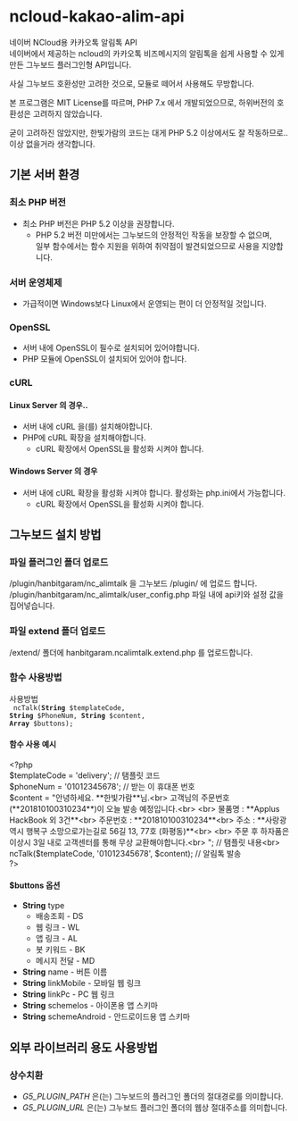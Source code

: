 # ncloud-kakao-alim-api
네이버 NCloud용 카카오톡 알림톡 API<br>
네이버에서 제공하는 ncloud의 카카오톡 비즈메시지의 알림톡을 쉽게 사용할 수 있게 만든 그누보드 플러그인형 API입니다.

사실 그누보드 호환성만 고려한 것으로, 모듈로 떼어서 사용해도 무방합니다.

본 프로그램은 MIT License를 따르며, PHP 7.x 에서 개발되었으므로, 하위버전의 호환성은 고려하지 않았습니다.

굳이 고려하진 않았지만, 한빛가람의 코드는 대게 PHP 5.2 이상에서도 잘 작동하므로.. 이상 없을거라 생각합니다.

## 기본 서버 환경
### 최소 PHP 버전
- 최소 PHP 버전은 PHP 5.2 이상을 권장합니다.
  - PHP 5.2 버전 미만에서는 그누보드의 안정적인 작동을 보장할 수 없으며,<br>일부 함수에서는 함수 지원을 위하여 취약점이 발견되었으므로 사용을 지양합니다.
### 서버 운영체제
- 가급적이면 Windows보다 Linux에서 운영되는 편이 더 안정적일 것입니다.
### OpenSSL
- 서버 내에 OpenSSL이 필수로 설치되어 있어야합니다.
- PHP 모듈에 OpenSSL이 설치되어 있어야 합니다.
### cURL
#### Linux Server 의 경우..
- 서버 내에 cURL 을(를) 설치해야합니다.
- PHP에 cURL 확장을 설치해야합니다.
  - cURL 확장에서 OpenSSL을 활성화 시켜야 합니다.
#### Windows Server 의 경우
- 서버 내에 cURL 확장을 활성화 시켜야 합니다. 활성화는 php.ini에서 가능합니다.
  - cURL 확장에서 OpenSSL을 활성화 시켜야 합니다.
## 그누보드 설치 방법
### 파일 플러그인 폴더 업로드
/plugin/hanbitgaram/nc_alimtalk 을 그누보드 /plugin/ 에 업로드 합니다.<br>
/plugin/hanbitgaram/nc_alimtalk/user_config.php 파일 내에 api키와 설정 값을 집어넣습니다.

### 파일 extend 폴더 업로드
/extend/ 폴더에 hanbitgaram.ncalimtalk.extend.php 를 업로드합니다.

### 함수 사용방법
사용방법<br>
<code> ncTalk(**String** $templateCode, **String** $PhoneNum, **String** $content, **Array** $buttons); </code>

#### 함수 사용 예시
 \<?php<br>
    $templateCode = 'delivery'; // 탬플릿 코드<br>
    $phoneNum = '01012345678'; // 받는 이 휴대폰 번호<br>
    $content = "안녕하세요. **한빛가람**님.<br>
     고객님의 주문번호(**201810100310234**)이 오늘 발송 예정입니다.<br>
     <br>
     물품명 : **Applus HackBook 외 3건**<br>
     주문번호 : **201810100310234**<br>
     주소 : **사랑광역시 행복구 소망으로가는길로 56길 13, 77호 (화평동)**<br>
     <br>
     주문 후 하자품은 이상시 3일 내로 고객센터를 통해 무상 교환해야합니다.<br>
     "; // 탬플릿 내용<br>
    ncTalk($templateCode, '01012345678', $content); // 알림톡 발송 <br>
  ?\>

#### $buttons 옵션
- **String** type
  - 배송조회 - DS<br>
  - 웹 링크 - WL<br>
  - 앱 링크 - AL<br>
  - 봇 키워드 - BK<br>
  - 메시지 전달 - MD<br>
-  **String** name - 버튼 이름<br>
-  **String** linkMobile - 모바일 웹 링크 <br>
-  **String** linkPc - PC 웹 링크 <br>
-  **String** schemeIos - 아이폰용 앱 스키마<br>
-  **String** schemeAndroid - 안드로이드용 앱 스키마<br>

## 외부 라이브러리 용도 사용방법
### 상수치환
- *G5_PLUGIN_PATH* 은(는) 그누보드의 플러그인 폴더의 절대경로를 의미합니다.
- *G5_PLUGIN_URL* 은(는) 그누보드 플러그인 폴더의 웹상 절대주소를 의미합니다.
